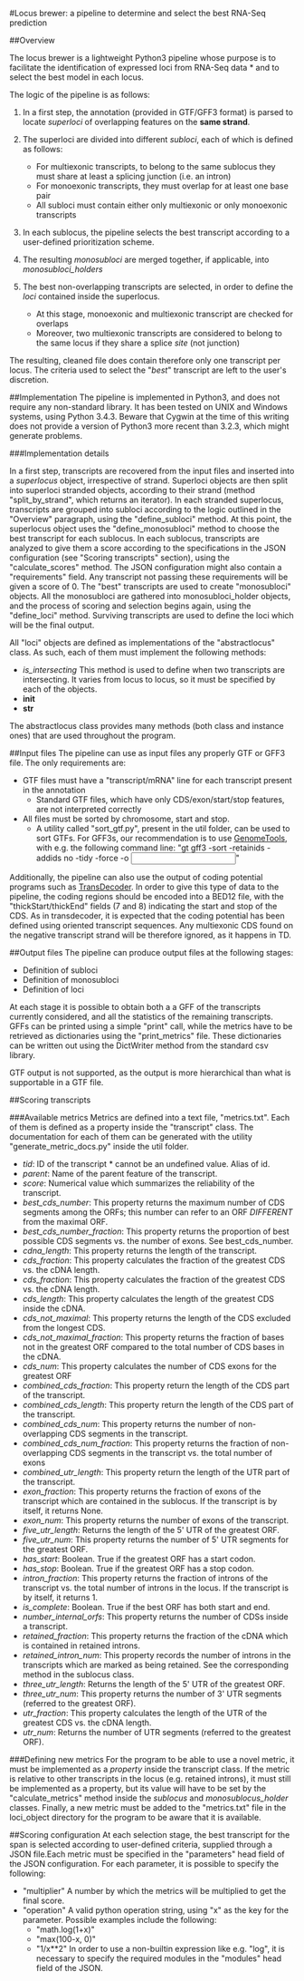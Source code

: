 #Locus brewer: a pipeline to determine and select the best RNA-Seq prediction

##Overview

The locus brewer is a lightweight Python3 pipeline whose purpose is to facilitate the identification
of expressed loci from RNA-Seq data * and to select the best model in each locus.

The logic of the pipeline is as follows:

1. In a first step, the annotation (provided in GTF/GFF3 format) is parsed to locate *superloci* of overlapping features on the **same strand**.
2. The superloci are divided into different *subloci*, each of which is defined as follows:

    * For multiexonic transcripts, to belong to the same sublocus they must share at least a splicing junction (i.e. an intron)
    * For monoexonic transcripts, they must overlap for at least one base pair
    * All subloci must contain either only multiexonic or only monoexonic transcripts
3. In each sublocus, the pipeline selects the best transcript according to a user-defined prioritization scheme.
4. The resulting *monosubloci* are merged together, if applicable, into *monosubloci_holders*
5. The best non-overlapping transcripts are selected, in order to define the *loci* contained inside the superlocus.

    * At this stage, monoexonic and multiexonic transcript are checked for overlaps
    * Moreover, two multiexonic transcripts are considered to belong to the same locus if they share a splice *site* (not junction)

The resulting, cleaned file does contain therefore only one transcript per locus.
The criteria used to select the "*best*" transcript are left to the user's discretion.

##Implementation
The pipeline is implemented in Python3, and does not require any non-standard library.
It has been tested on UNIX and Windows systems, using Python 3.4.3.
Beware that Cygwin at the time of this writing does not provide a version of Python3 more recent than 3.2.3,
which might generate problems. 

###Implementation details

In a first step, transcripts are recovered from the input files and inserted into a *superlocus* object, irrespective
of strand.
Superloci objects are then split into superloci stranded objects, according to their strand (method "split_by_strand",
which returns an iterator).
In each stranded superlocus, transcripts are grouped into subloci according to the logic outlined in the "Overview" paragraph,
using the "define_subloci" method.
At this point, the superlocus object uses the "define_monosubloci" method to choose the best transcript for each sublocus.
In each sublocus, transcripts are analyzed to give them a score according to the specifications in the JSON configuration
(see "Scoring transcripts" section), using the "calculate_scores" method.
The JSON configuration might also contain a "requirements" field. Any transcript not passing these requirements will
be given a score of 0.
The "best" transcripts are used to create "monosubloci" objects. All the monosubloci are gathered into
monosubloci_holder objects, and the process of scoring and selection begins again, using the "define_loci" method.
Surviving transcripts are used to define the loci which will be the final output.

All "loci" objects are defined as implementations of the "abstractlocus" class.
As such, each of them must implement the following methods:
* *is_intersecting*		This method is used to define when two transcripts are intersecting. It varies from locus to locus, so it must be specified by each of the objects.
* __init__
* __str__

The abstractlocus class provides many methods (both class and instance ones) that are used throughout the program. 

##Input files
The pipeline can use as input files any properly GTF or GFF3 file. The only requirements are:
* GTF files must have a "transcript/mRNA" line for each transcript present in the annotation
  * Standard GTF files, which have only CDS/exon/start/stop features, are not interpreted correctly
* All files must be sorted by chromosome, start and stop.
  * A utility called "sort_gtf.py", present in the util folder, can be used to sort GTFs.
  For GFF3s, our recommendation is to use [GenomeTools](http://genometools.org/), with e.g. the following command line:
  "gt gff3 -sort -retainids -addids no -tidy -force -o <output> <input>"


Additionally, the pipeline can also use the output of coding potential programs such as [TransDecoder](https://transdecoder.github.io/ "TransDecoder (Find Coding Regions Within Transcripts)").
In order to give this type of data to the pipeline, the coding regions should be encoded into a BED12
file, with the "thickStart/thickEnd" fields (7 and 8) indicating the start and stop of the CDS.
As in transdecoder, it is expected that the coding potential has been defined using oriented transcript sequences.
Any multiexonic CDS found on the negative transcript strand will be therefore ignored, as it happens in TD.

##Output files
The pipeline can produce output files at the following stages:
* Definition of subloci
* Definition of monosubloci
* Definition of loci

At each stage it is possible to obtain both a a GFF of the transcripts currently considered, and all the statistics
of the remaining transcripts.
GFFs can be printed using a simple "print" call, while the metrics have to be retrieved as dictionaries using the
"print_metrics" file. These dictionaries can be written out using the DictWriter method from the standard csv library.

GTF output is not supported, as the output is more hierarchical than what is supportable in a GTF file.

##Scoring transcripts

###Available metrics
Metrics are defined into a text file, "metrics.txt". Each of them is defined as a property inside the "transcript" class.
The documentation for each of them can be generated with the utility "generate_metric_docs.py" inside the util folder.  

* *tid*:	ID of the transcript * cannot be an undefined value. Alias of id.
* *parent*:	Name of the parent feature of the transcript.
* *score*:	Numerical value which summarizes the reliability of the transcript.
* *best_cds_number*:	This property returns the maximum number of CDS segments among the ORFs; this number can refer to an ORF *DIFFERENT* from the maximal ORF.
* *best_cds_number_fraction*:	This property returns the proportion of best possible CDS segments vs. the number of exons. See best_cds_number.
* *cdna_length*:	This property returns the length of the transcript.
* *cds_fraction*:	This property calculates the fraction of the greatest CDS vs. the cDNA length.
* *cds_fraction*:	This property calculates the fraction of the greatest CDS vs. the cDNA length.
* *cds_length*:	This property calculates the length of the greatest CDS inside the cDNA.
* *cds_not_maximal*:	This property returns the length of the CDS excluded from the longest CDS.
* *cds_not_maximal_fraction*:	This property returns the fraction of bases not in the greatest ORF compared to the total number of CDS bases in the cDNA.
* *cds_num*:	This property calculates the number of CDS exons for the greatest ORF
* *combined_cds_fraction*:	This property return the length of the CDS part of the transcript.
* *combined_cds_length*:	This property return the length of the CDS part of the transcript.
* *combined_cds_num*:	This property returns the number of non-overlapping CDS segments in the transcript.
* *combined_cds_num_fraction*:	This property returns the fraction of non-overlapping CDS segments in the transcript vs. the total number of exons
* *combined_utr_length*:	This property return the length of the UTR part of the transcript.
* *exon_fraction*:	This property returns the fraction of exons of the transcript which are contained in the sublocus. If the transcript is by itself, it returns None.
* *exon_num*:	This property returns the number of exons of the transcript.
* *five_utr_length*:	Returns the length of the 5' UTR of the greatest ORF.
* *five_utr_num*:	This property returns the number of 5' UTR segments for the greatest ORF.
* *has_start*:	Boolean. True if the greatest ORF has a start codon.
* *has_stop*:	Boolean. True if the greatest ORF has a stop codon.
* *intron_fraction*:	This property returns the fraction of introns of the transcript vs. the total number of introns in the locus. If the transcript is by itself, it returns 1.
* *is_complete*:	Boolean. True if the best ORF has both start and end.
* *number_internal_orfs*:	This property returns the number of CDSs inside a transcript.
* *retained_fraction*:	This property returns the fraction of the cDNA which is contained in retained introns.
* *retained_intron_num*:	This property records the number of introns in the transcripts which are marked as being retained. See the corresponding method in the sublocus class.
* *three_utr_length*:	Returns the length of the 5' UTR of the greatest ORF.
* *three_utr_num*:	This property returns the number of 3' UTR segments (referred to the greatest ORF).
* *utr_fraction*:	This property calculates the length of the UTR of the greatest CDS vs. the cDNA length.
* *utr_num*:	Returns the number of UTR segments (referred to the greatest ORF).

###Defining new metrics
For the program to be able to use a novel metric, it must be implemented as a *property* inside the
transcript class. If the metric is relative to other transcripts in the locus (e.g. retained introns),
it must still be implemented as a property, but its value will have to be set by the "calculate_metrics"
method inside the *sublocus* and *monosublocus_holder* classes.
Finally, a new metric must be added to the "metrics.txt" file in the loci_object directory for the program
to be aware that it is available.   

##Scoring configuration
At each selection stage, the best transcript for the span is selected according to user-defined criteria, supplied
through a JSON file.Each metric must be specified in the "parameters" head field of the JSON configuration.
For each parameter, it is possible to specify the following:

* "multiplier"		A number by which the metrics will be multiplied to get the final score.
* "operation"		A valid python operation string, using "x" as the key for the parameter. Possible examples include the following:
    * "math.log(1+x)"
    * "max(100-x, 0)"
    * "1/x**2"
    In order to use a non-builtin expression like e.g. "log", it is necessary to specify the required modules in the "modules"
    head field of the JSON.  

